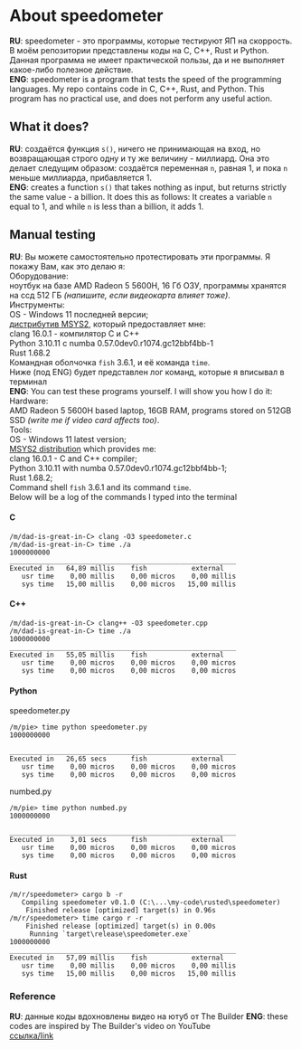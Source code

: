 # About speedometer
**RU**: speedometer - это программы, которые тестируют ЯП на скоррость. В моём репозитории представлены коды на C, C++, Rust и Python. Данная программа не имеет практической пользы, да и не выполняет какое-либо полезное действие.  
**ENG**: speedometer is a program that tests the speed of the programming languages. My repo contains code in C, C++, Rust, and Python. This program has no practical use, and does not perform any useful action.
## What it does?
**RU**: создаётся функция `s()`, ничего не принимающая на вход, но возвращающая строго одну и ту же величину - миллиард. Она это делает следущим образом: создаётся переменная `n`, равная 1, и пока `n` меньше миллиарда, прибавляется 1.  
**ENG**: creates a function `s()` that takes nothing as input, but returns strictly the same value - a billion. It does this as follows: It creates a variable `n` equal to 1, and while `n` is less than a billion, it adds 1.
## Manual testing
**RU**: Вы можете самостоятельно протестировать эти программы. Я покажу Вам, как это делаю я:  
Оборудование:  
ноутбук на базе AMD Radeon 5 5600H, 16 Гб ОЗУ, программы хранятся на ссд 512 ГБ *(напишите, если видеокарта влияет тоже)*.  
Инструменты:  
OS - Windows 11 последней версии;  
[дистрибутив MSYS2](https://msys2.org), который предоставляет мне:  
clang 16.0.1 - компилятор C и C++  
Python 3.10.11 с numba 0.57.0dev0.r1074.gc12bbf4bb-1  
Rust 1.68.2  
Командная оболчочка `fish` 3.6.1, и её команда `time`.  
Ниже (под ENG) будет представлен лог команд, которые я вписывал в терминал  
**ENG**: You can test these programs yourself. I will show you how I do it:  
Hardware:  
AMD Radeon 5 5600H based laptop, 16GB RAM, programs stored on 512GB SSD *(write me if video card affects too)*.  
Tools:  
OS - Windows 11 latest version;  
[MSYS2 distribution](https://msys2.org) which provides me:  
clang 16.0.1 - C and C++ compiler;  
Python 3.10.11 with numba 0.57.0dev0.r1074.gc12bbf4bb-1;  
Rust 1.68.2;  
Command shell `fish` 3.6.1 and its command `time`.  
Below will be a log of the commands I typed into the terminal
#### C
```fish
/m/dad-is-great-in-C> clang -O3 speedometer.c
/m/dad-is-great-in-C> time ./a
1000000000
________________________________________________________
Executed in   64,89 millis    fish           external
   usr time    0,00 millis    0,00 micros    0,00 millis
   sys time   15,00 millis    0,00 micros   15,00 millis
```
#### C++
```fish
/m/dad-is-great-in-C> clang++ -O3 speedometer.cpp
/m/dad-is-great-in-C> time ./a
1000000000
________________________________________________________
Executed in   55,05 millis    fish           external
   usr time    0,00 micros    0,00 micros    0,00 micros
   sys time    0,00 micros    0,00 micros    0,00 micros
```
#### Python
speedometer.py
```fish
/m/pie> time python speedometer.py
1000000000

________________________________________________________
Executed in   26,65 secs      fish           external
   usr time    0,00 micros    0,00 micros    0,00 micros
   sys time    0,00 micros    0,00 micros    0,00 micros
```
numbed.py
```fish
/m/pie> time python numbed.py
1000000000

________________________________________________________
Executed in    3,01 secs      fish           external
   usr time    0,00 micros    0,00 micros    0,00 micros
   sys time    0,00 micros    0,00 micros    0,00 micros
```
#### Rust
```fish
/m/r/speedometer> cargo b -r
   Compiling speedometer v0.1.0 (C:\...\my-code\rusted\speedometer)
    Finished release [optimized] target(s) in 0.96s
/m/r/speedometer> time cargo r -r
    Finished release [optimized] target(s) in 0.00s
     Running `target\release\speedometer.exe`
1000000000
________________________________________________________
Executed in   57,09 millis    fish           external
   usr time    0,00 millis    0,00 micros    0,00 millis
   sys time   15,00 millis    0,00 micros   15,00 millis
```
### Reference
**RU**: данные коды вдохновлены видео на ютуб от The Builder 
**ENG**: these codes are inspired by The Builder's video on YouTube  
[ссылка/link](https://www.youtube.com/watch?v=VioxsWYzoJk)
